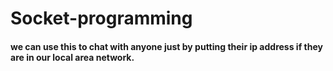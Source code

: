 # Socket-programming

#### we can use this to chat with anyone just by putting their ip address if they are in our local area network.
